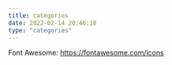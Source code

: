```yaml
---
title: categories
date: 2022-02-14 20:46:18
type: "categories"
---
```


Font Awesome: https://fontawesome.com/icons